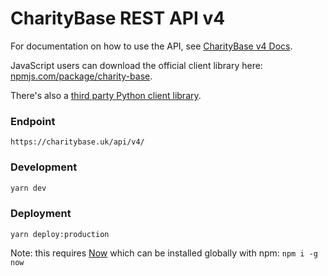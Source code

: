 # CharityBase REST API v4

For documentation on how to use the API, see [CharityBase v4 Docs](https://charitybase.uk/docs/v4/).

JavaScript users can download the official client library here: [npmjs.com/package/charity-base](https://www.npmjs.com/package/charity-base).

There's also a [third party Python client library](https://github.com/drkane/charity-base-client-python).

### Endpoint

```
https://charitybase.uk/api/v4/
```

### Development

```bash
yarn dev
```

### Deployment

```
yarn deploy:production
```

Note: this requires [Now](https://zeit.co/now) which can be installed globally with npm: `npm i -g now`
